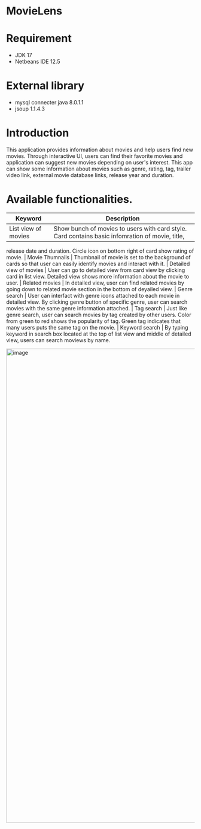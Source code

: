 # MovieLens

# Requirement
- JDK 17
- Netbeans IDE 12.5


# External library 
- mysql connecter java 8.0.1.1
- jsoup 1.1.4.3

# Introduction
This application provides information about movies and help users find new movies. 
Through interactive UI, users can find their favorite movies and application can suggest new movies depending on user's interest.
This app can show some information about movies such as genre, rating, tag, trailer video link, external movie database links, release year and duration. 

# Available functionalities.

| Keyword | Description 
---- | ----
| List view of movies | Show bunch of movies to users with card style. Card contains basic infomration of movie, title, 
release date and duration. Circle icon on bottom right of card show rating of movie. 
| Movie Thumnails | Thumbnail of movie is set to the background of cards so that user can easily identify movies and interact with it.
| Detailed view of movies | User can go to detailed view from card view by clicking card in list view. Detailed view shows more information about the movie to user.
| Related movies | In detailed view, user can find related movies by going down to related movie section in the bottom of deyailed view.
| Genre search | User can interfact with genre icons attached to each movie in detailed view. By clicking genre button of specific genre, user can search movies with the same genre information attached.
| Tag search | Just like genre search, user can search movies by tag created by other users. Color from green to red shows the popularity of tag. Green tag indicates that many users puts the same tag on the movie.
| Keyword search | By typing keyword in search box located at the top of list view and middle of detailed view, users can search moviews by name.

<img width="1264" alt="image" src="https://user-images.githubusercontent.com/71058334/168511405-95076ebe-1f95-486b-8fb6-1c6040333d48.png" width = 600px>
